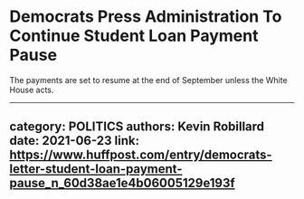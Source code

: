 # Democrats Press Administration To Continue Student Loan Payment Pause

The payments are set to resume at the end of September unless the White House acts.

---
category: POLITICS
authors: Kevin Robillard
date: 2021-06-23
link: https://www.huffpost.com/entry/democrats-letter-student-loan-payment-pause_n_60d38ae1e4b06005129e193f
---
